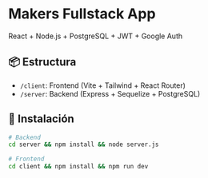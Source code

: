 # Makers Fullstack App

React + Node.js + PostgreSQL + JWT + Google Auth

## 📦 Estructura

- `/client`: Frontend (Vite + Tailwind + React Router)
- `/server`: Backend (Express + Sequelize + PostgreSQL)

## 🚀 Instalación

```bash
# Backend
cd server && npm install && node server.js

# Frontend
cd client && npm install && npm run dev
```
